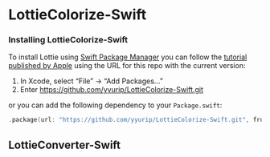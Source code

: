 # LottieColorize-Swift

### Installing LottieColorize-Swift

To install Lottie using [Swift Package Manager](https://github.com/apple/swift-package-manager) you can follow the [tutorial published by Apple](https://developer.apple.com/documentation/xcode/adding_package_dependencies_to_your_app) using the URL for this repo with the current version:

1. In Xcode, select “File” → “Add Packages...”
1. Enter https://github.com/yyurip/LottieColorize-Swift.git

or you can add the following dependency to your `Package.swift`:

```swift
.package(url: "https://github.com/yyurip/LottieColorize-Swift.git", from: "1.0.0")
```

## LottieConverter-Swift

